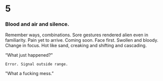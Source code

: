 # 5

### Blood and air and silence.

Remember ways, combinations. Sore gestures rendered alien even in familiarity. Pain yet to arrive. Coming soon. Face first. Swollen and bloody. Change in focus. Hot like sand, creaking and shifting and cascading. 

“What just happened?"

`Error. Signal outside range.`

"What a fucking mess.”
